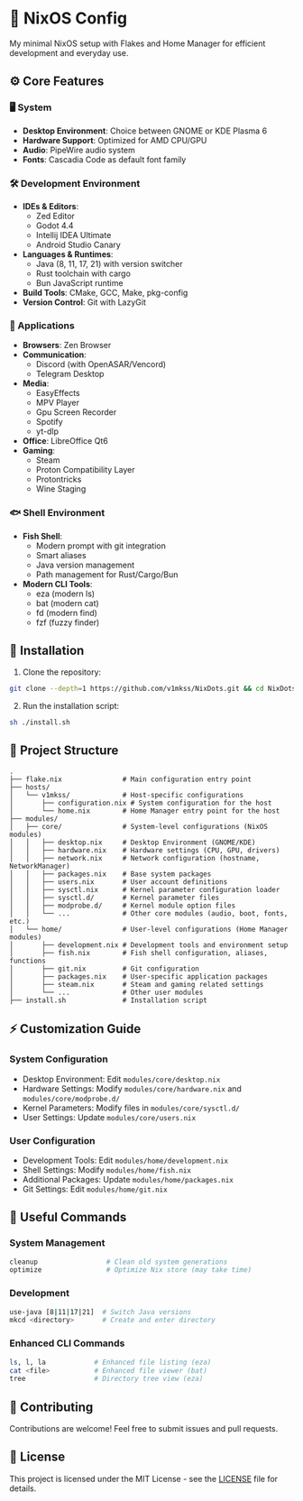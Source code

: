 # 🚀 NixOS Config

My minimal NixOS setup with Flakes and Home Manager for efficient development and everyday use.

## ⚙️ Core Features

### 🖥️ System

- **Desktop Environment**: Choice between GNOME or KDE Plasma 6
- **Hardware Support**: Optimized for AMD CPU/GPU
- **Audio**: PipeWire audio system
- **Fonts**: Cascadia Code as default font family

### 🛠️ Development Environment

- **IDEs & Editors**:
  - Zed Editor
  - Godot 4.4
  - Intellij IDEA Ultimate
  - Android Studio Canary
- **Languages & Runtimes**:
  - Java (8, 11, 17, 21) with version switcher
  - Rust toolchain with cargo
  - Bun JavaScript runtime
- **Build Tools**: CMake, GCC, Make, pkg-config
- **Version Control**: Git with LazyGit

### 📱 Applications

- **Browsers**: Zen Browser
- **Communication**:
  - Discord (with OpenASAR/Vencord)
  - Telegram Desktop
- **Media**:
  - EasyEffects
  - MPV Player
  - Gpu Screen Recorder
  - Spotify
  - yt-dlp
- **Office**: LibreOffice Qt6
- **Gaming**:
  - Steam
  - Proton Compatibility Layer
  - Protontricks
  - Wine Staging

### 🐟 Shell Environment

- **Fish Shell**:
  - Modern prompt with git integration
  - Smart aliases
  - Java version management
  - Path management for Rust/Cargo/Bun
- **Modern CLI Tools**:
  - eza (modern ls)
  - bat (modern cat)
  - fd (modern find)
  - fzf (fuzzy finder)

## 🚀 Installation

1. Clone the repository:

```bash
git clone --depth=1 https://github.com/v1mkss/NixDots.git && cd NixDots
```

2. Run the installation script:

```bash
sh ./install.sh
```

## 📁 Project Structure

```
.
├── flake.nix               # Main configuration entry point
├── hosts/
│   └── v1mkss/             # Host-specific configurations
│       ├── configuration.nix # System configuration for the host
│       └── home.nix        # Home Manager entry point for the host
├── modules/
│   ├── core/               # System-level configurations (NixOS modules)
│   │   ├── desktop.nix     # Desktop Environment (GNOME/KDE)
│   │   ├── hardware.nix    # Hardware settings (CPU, GPU, drivers)
│   │   ├── network.nix     # Network configuration (hostname, NetworkManager)
│   │   ├── packages.nix    # Base system packages
│   │   ├── users.nix       # User account definitions
│   │   ├── sysctl.nix      # Kernel parameter configuration loader
│   │   ├── sysctl.d/       # Kernel parameter files
│   │   ├── modprobe.d/     # Kernel module option files
│   │   └── ...             # Other core modules (audio, boot, fonts, etc.)
│   └── home/               # User-level configurations (Home Manager modules)
│       ├── development.nix # Development tools and environment setup
│       ├── fish.nix        # Fish shell configuration, aliases, functions
│       ├── git.nix         # Git configuration
│       ├── packages.nix    # User-specific application packages
│       ├── steam.nix       # Steam and gaming related settings
│       └── ...             # Other user modules
├── install.sh              # Installation script
```

## ⚡ Customization Guide

### System Configuration

- Desktop Environment: Edit `modules/core/desktop.nix`
- Hardware Settings: Modify `modules/core/hardware.nix` and `modules/core/modprobe.d/`
- Kernel Parameters: Modify files in `modules/core/sysctl.d/`
- User Settings: Update `modules/core/users.nix`

### User Configuration

- Development Tools: Edit `modules/home/development.nix`
- Shell Settings: Modify `modules/home/fish.nix`
- Additional Packages: Update `modules/home/packages.nix`
- Git Settings: Edit `modules/home/git.nix`

## 🔧 Useful Commands

### System Management

```bash
cleanup                 # Clean old system generations
optimize                # Optimize Nix store (may take time)
```

### Development

```bash
use-java [8|11|17|21]  # Switch Java versions
mkcd <directory>       # Create and enter directory
```

### Enhanced CLI Commands

```bash
ls, l, la            # Enhanced file listing (eza)
cat <file>           # Enhanced file viewer (bat)
tree                 # Directory tree view (eza)
```

## 🤝 Contributing

Contributions are welcome! Feel free to submit issues and pull requests.

## 📄 License

This project is licensed under the MIT License - see the [LICENSE](./LICENSE) file for details.
